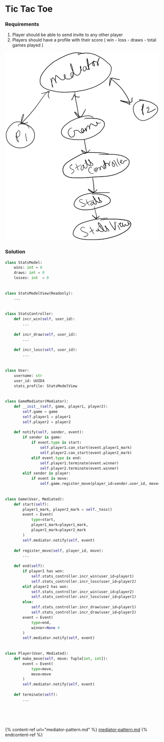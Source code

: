 # Tic Tac Toe

### Requirements

1. Player should be able to send invite to any other player
2. Players should have a profile with their score ( win - loss - draws - total games played )

<img src="../.gitbook/assets/file.drawing (1) (1) (1).svg" alt="" class="gitbook-drawing">

### Solution

```python
class StatsModel:
    wins: int = 0
    draws: int = 0
    losses: int  = 0


class StatsModelView(Readonly):
    ...


class StatsController:
    def incr_win(self, user_id):
        ...
    
    def incr_draw(self, user_id):
        ...
    
    def incr_loss(self, user_id):
        ...


class User:
    username: str
    user_id: UUID4
    stats_profile: StatsModelView


class GameMediator(Mediator):
    def __init__(self, game, player1, player2):
        self.game = game
        self.player1 = player1
        self.player2 = player2
    
    def notify(self, sender, event):
        if sender is game:
            if event.type is start:
                self.player1.can_start(event.player1_mark)
                self.player2.can_start(event.player2_mark)
            elif event.type is end:
                self.player1.terminate(event.winner)
                self.player2.terminate(event.winner)
        elif sender is player:
            if event is move:
                self.game.register_move(player_id=sender.user_id, move=event.move)


class Game(User, Mediated):
    def start(self):
        player1_mark, player2_mark = self._toss()
        event = Event(
            type=start,
            player1_mark=player1_mark,
            player2_mark=player2_mark
        )
        self.mediator.notify(self, event)
        
    def register_move(self, player_id, move):
        ...
    
    def end(self):
        if player1 has won:
            self.stats_controller.incr_win(user_id=player1)
            self.stats_controller.incr_loss(user_id=player2)
        elif player2 has won:
            self.stats_controller.incr_win(user_id=player2)
            self.stats_controller.incr_loss(user_id=player1)
        else:
            self.stats_controller.incr_draw(user_id=player1)
            self.stats_controller.incr_draw(user_id=player2)
        event = Event(
            type=end,
            winner=None # 
        )
        self.mediator.notify(self, event)


class Player(User, Mediated):
    def make_move(self, move: Tuple[int, int]):
        event = Event(
            type=move,
            move=move
        )
        self.mediator.notify(self, event)
    
    def terminate(self):
        ...
        
 
     
  
```

{% content-ref url="mediator-pattern.md" %}
[mediator-pattern.md](mediator-pattern.md)
{% endcontent-ref %}
